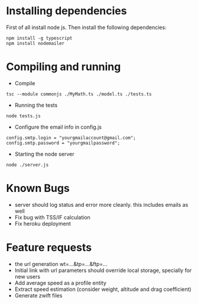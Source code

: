 # Installing dependencies

First of all install node js. Then install the following dependencies:


```
npm install -g typescript
npm install nodemailer
```

# Compiling and running

* Compile

```
tsc --module commonjs ./MyMath.ts ./model.ts ./tests.ts
```

* Running the tests

```
node tests.js
```

* Configure the email info in config.js

```
config.smtp.login = "yourgmailaccount@gmail.com";
config.smtp.password = "yourgmailpassword";
```

* Starting the node server

```
node ./server.js
```


# Known Bugs
* server should log status and error more cleanly. this includes emails as well
* Fix bug with TSS/IF calculation
* Fix heroku deployment

# Feature requests
* the url generation wt=...&tp=...&ftp=...
* Initial link with url parameters should override local storage, specially for new users
* Add average speed as a profile entity
* Extract speed estimation (consider weight, altitude and drag coefficient)
* Generate zwift files
